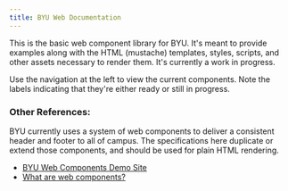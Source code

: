 ```yaml
---
title: BYU Web Documentation
---
```

This is the basic web component library for BYU. It's meant to provide examples along with the HTML (mustache) templates, styles, scripts, and other assets necessary to render them. It's currently a work in progress.

Use the navigation at the left to view the current components. Note the labels indicating that they're either ready or still in progress.

### Other References:
BYU currently uses a system of web components to deliver a consistent header and footer to all of campus. The specifications here duplicate or extend those components, and should be used for plain HTML rendering.

- [BYU Web Components Demo Site](http://2017-components-demo.cdn.byu.edu/)
- [What are web components?](https://www.webcomponents.org/introduction)